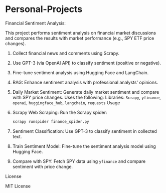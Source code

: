 # Personal-Projects

Financial Sentiment Analysis:

This project performs sentiment analysis on financial market discussions and compares the results with market performance (e.g., SPY ETF price changes).

1. Collect financial news and comments using Scrapy.
2. Use GPT-3 (via OpenAI API) to classify sentiment (positive or negative).
3. Fine-tune sentiment analysis using Hugging Face and LangChain.
4. RAG: Enhance sentiment analysis with professional analysts' opinions.
5. Daily Market Sentiment: Generate daily market sentiment and compare with SPY price changes.
Uses the following:
Libraries: `Scrapy`, `yfinance`, `openai`, `huggingface_hub`, `langchain`, `requests`
Usage

1. Scrapy Web Scraping:
   Run the Scrapy spider:
   ```bash
   scrapy runspider finance_spider.py
   ```

2. Sentiment Classification: Use GPT-3 to classify sentiment in collected text.

3. Train Sentiment Model: Fine-tune the sentiment analysis model using Hugging Face.

4. Compare with SPY: Fetch SPY data using `yfinance` and compare sentiment with price change.

License

MIT License



